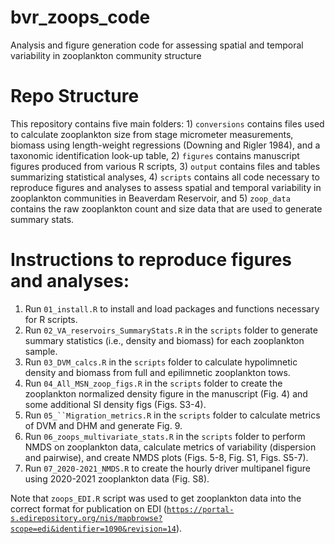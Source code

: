 # bvr_zoops_code

Analysis and figure generation code for assessing spatial and temporal variability in zooplankton community structure

# Repo Structure

This repository contains five main folders: 1) `conversions` contains files used to calculate zooplankton size from stage micrometer measurements, biomass using length-weight regressions (Downing and Rigler 1984), and a taxonomic identification look-up table, 2) `figures` contains manuscript figures produced from various R scripts, 3) `output` contains files and tables summarizing statistical analyses, 4) `scripts` contains all code necessary to reproduce figures and analyses to assess spatial and temporal variability in zooplankton communities in Beaverdam Reservoir, and 5) `zoop_data` contains the raw zooplankton count and size data that are used to generate summary stats.

# Instructions to reproduce figures and analyses:

1.  Run `01_install.R` to install and load packages and functions necessary for R scripts.
2.  Run `02_VA_reservoirs_SummaryStats.R` in the `scripts` folder to generate summary statistics (i.e., density and biomass) for each zooplankton sample.
3.  Run `03_DVM_calcs.R` in the `scripts` folder to calculate hypolimnetic density and biomass from full and epilimnetic zooplankton tows.
4.  Run `04_All_MSN_zoop_figs.R` in the `scripts` folder to create the zooplankton normalized density figure in the manuscript (Fig. 4) and some additional SI density figs (Figs. S3-4).
5.  Run `05_``Migration_metrics.R` in the `scripts` folder to calculate metrics of DVM and DHM and generate Fig. 9.
6.  Run `06_zoops_multivariate_stats.R` in the `scripts` folder to perform NMDS on zooplankton data, calculate metrics of variability (dispersion and pairwise), and create NMDS plots (Figs. 5-8, Fig. S1, Figs. S5-7).
7.  Run `07_2020-2021_NMDS.R` to create the hourly driver multipanel figure using 2020-2021 zooplankton data (Fig. S8).

Note that `zoops_EDI.R` script was used to get zooplankton data into the correct format for publication on EDI ([`https://portal-s.edirepository.org/nis/mapbrowse?scope=edi&identifier=1090&revision=14`](https://portal-s.edirepository.org/nis/mapbrowse?scope=edi&identifier=1090&revision=14)).
